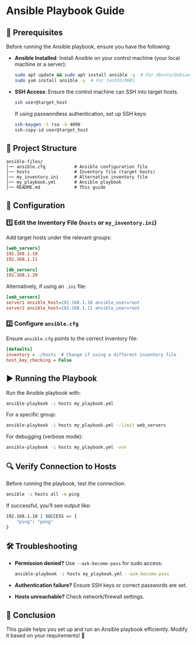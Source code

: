 # Ansible Playbook Guide

## 📌 Prerequisites
Before running the Ansible playbook, ensure you have the following:

- **Ansible Installed**: Install Ansible on your control machine (your local machine or a server):
  ```bash
  sudo apt update && sudo apt install ansible -y  # For Ubuntu/Debian
  sudo yum install ansible -y  # For CentOS/RHEL
  ```

- **SSH Access**: Ensure the control machine can SSH into target hosts.
  ```bash
  ssh user@target_host
  ```
  If using passwordless authentication, set up SSH keys:
  ```bash
  ssh-keygen -t rsa -b 4096
  ssh-copy-id user@target_host
  ```

## 📂 Project Structure
```
ansible-files/
│── ansible.cfg           # Ansible configuration file
│── hosts                 # Inventory file (target hosts)
│── my_inventory.ini      # Alternative inventory file
│── my_playbook.yml       # Ansible playbook
│── README.md             # This guide
```

## 🔧 Configuration
### 1️⃣ Edit the Inventory File (`hosts` or `my_inventory.ini`)
Add target hosts under the relevant groups:
```ini
[web_servers]
192.168.1.10
192.168.1.11

[db_servers]
192.168.1.20
```

Alternatively, if using an `.ini` file:
```ini
[web_servers]
server1 ansible_host=192.168.1.10 ansible_user=root
server2 ansible_host=192.168.1.11 ansible_user=root
```

### 2️⃣ Configure `ansible.cfg`
Ensure `ansible.cfg` points to the correct inventory file:
```ini
[defaults]
inventory = ./hosts  # Change if using a different inventory file
host_key_checking = False
```

## ▶️ Running the Playbook
Run the Ansible playbook with:
```bash
ansible-playbook -i hosts my_playbook.yml
```

For a specific group:
```bash
ansible-playbook -i hosts my_playbook.yml --limit web_servers
```

For debugging (verbose mode):
```bash
ansible-playbook -i hosts my_playbook.yml -vvv
```

## 🔍 Verify Connection to Hosts
Before running the playbook, test the connection:
```bash
ansible -i hosts all -m ping
```

If successful, you’ll see output like:
```bash
192.168.1.10 | SUCCESS => {
    "ping": "pong"
}
```

## 🛠 Troubleshooting
- **Permission denied?** Use `--ask-become-pass` for sudo access:
  ```bash
  ansible-playbook -i hosts my_playbook.yml --ask-become-pass
  ```

- **Authentication failure?** Ensure SSH keys or correct passwords are set.

- **Hosts unreachable?** Check network/firewall settings.

## 📢 Conclusion
This guide helps you set up and run an Ansible playbook efficiently. Modify it based on your requirements! 🚀

